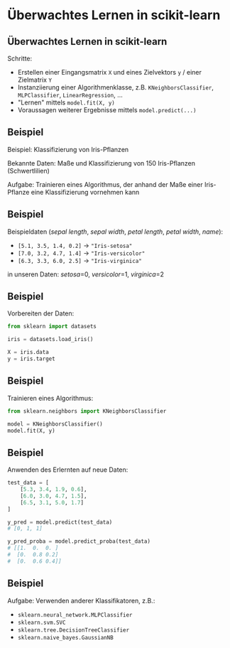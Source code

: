 # Überwachtes Lernen in scikit-learn

## Überwachtes Lernen in scikit-learn

Schritte:

- Erstellen einer Eingangsmatrix `X` und eines Zielvektors `y` / einer Zielmatrix `Y`
- Instanziierung einer Algorithmenklasse, z.B. `KNeighborsClassifier`, `MLPClassifier`, `LinearRegression`, ...
- "Lernen" mittels `model.fit(X, y)`
- Voraussagen weiterer Ergebnisse mittels `model.predict(...)`

## Beispiel

Beispiel: Klassifizierung von Iris-Pflanzen

Bekannte Daten: Maße und Klassifizierung von 150 Iris-Pflanzen (Schwertlilien)

Aufgabe: Trainieren eines Algorithmus, der anhand der Maße einer Iris-Pflanze eine Klassifizierung vornehmen kann

## Beispiel

Beispieldaten (_sepal length_, _sepal width_, _petal length_, _petal width_, _name_):

- `[5.1, 3.5, 1.4, 0.2]` → `"Iris-setosa"`
- `[7.0, 3.2, 4.7, 1.4]` → `"Iris-versicolor"`
- `[6.3, 3.3, 6.0, 2.5]` → `"Iris-virginica"`

in unseren Daten: _setosa_=0, _versicolor_=1, _virginica_=2

## Beispiel

Vorbereiten der Daten:

```py
from sklearn import datasets

iris = datasets.load_iris()

X = iris.data
y = iris.target
```

## Beispiel

Trainieren eines Algorithmus:

```py
from sklearn.neighbors import KNeighborsClassifier

model = KNeighborsClassifier()
model.fit(X, y)
```

## Beispiel

Anwenden des Erlernten auf neue Daten:

```py
test_data = [
    [5.3, 3.4, 1.9, 0.6],
    [6.0, 3.0, 4.7, 1.5],
    [6.5, 3.1, 5.0, 1.7]
]

y_pred = model.predict(test_data)
# [0, 1, 1]

y_pred_proba = model.predict_proba(test_data)
# [[1.  0.  0. ]
#  [0.  0.8 0.2]
#  [0.  0.6 0.4]]
```

## Beispiel

Aufgabe: Verwenden anderer Klassifikatoren, z.B.:

- `sklearn.neural_network.MLPClassifier`
- `sklearn.svm.SVC`
- `sklearn.tree.DecisionTreeClassifier`
- `sklearn.naive_bayes.GaussianNB`
